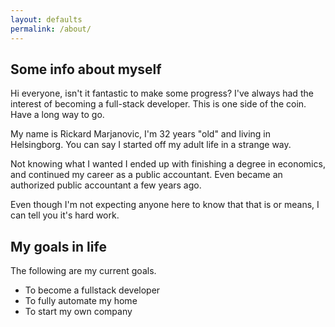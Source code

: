 ```yaml
---
layout: defaults
permalink: /about/
---
```

 <h2>Some info about myself</h2>
Hi everyone, isn't it fantastic to make some progress? I've always had the interest of becoming a full-stack developer. This is one side of the coin. Have a long way to go.

My name is Rickard Marjanovic, I'm 32 years "old" and living in Helsingborg. You can say I started off my adult life in a strange way.

Not knowing what I wanted I ended up with finishing a degree in economics, and continued my career as a public accountant. Even became an authorized public accountant a few years ago.

Even though I'm not expecting anyone here to know that that is or means, I can tell you it's hard work. 

<h2>My goals in life</h2>
<p>The following are my current goals.</p>
<ul>
    <li>To become a fullstack developer</li>
    <li>To fully automate my home</li>
    <li>To start my own company</li>
</ul>